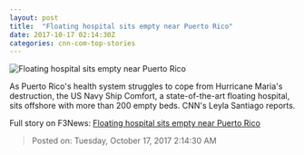 ```yaml
---
layout: post
title:  "Floating hospital sits empty near Puerto Rico"
date: 2017-10-17 02:14:30Z
categories: cnn-com-top-stories
---
```


![Floating hospital sits empty near Puerto Rico](http://cdn.cnn.com/cnnnext/dam/assets/171016171114-puerto-rico-floating-hospital-santiago-dnt-lead-00021304-super-tease.jpg)

As Puerto Rico's health system struggles to cope from Hurricane Maria's destruction, the US Navy Ship Comfort, a state-of-the-art floating hospital, sits offshore with more than 200 empty beds. CNN's Leyla Santiago reports.


Full story on F3News: [Floating hospital sits empty near Puerto Rico](http://www.f3nws.com/n/MejngB)

> Posted on: Tuesday, October 17, 2017 2:14:30 AM
